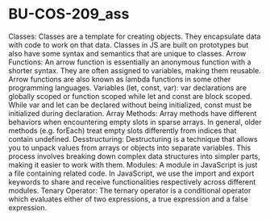 # BU-COS-209_ass
Classes: Classes are a template for creating objects. They encapsulate data with code to work on that data. Classes in JS are built on prototypes but also have some syntax and semantics that are unique to classes.
Arrow Functions: An arrow function is essentially an anonymous function with a shorter syntax. They are often assigned to variables, making them reusable. Arrow functions are also known as lambda functions in some other programming languages.
Variables (let, const, var): var declarations are globally scoped or function scoped while let and const are block scoped. While var and let can be declared without being initialized, const must be initialized during declaration.
Array Methods: Array methods have different behaviors when encountering empty slots in sparse arrays. In general, older methods (e.g. forEach) treat empty slots differently from indices that contain undefined.
Desstructuring: Destructuring is a technique that allows you to unpack values from arrays or objects into separate variables. This process involves breaking down complex data structures into simpler parts, making it easier to work with them.
Modules: A module in JavaScript is just a file containing related code. In JavaScript, we use the import and export keywords to share and receive functionalities respectively across different modules.
Tenary Operator:  The ternary operator is a conditional operator which evaluates either of two expressions, a true expression and a false expression.
